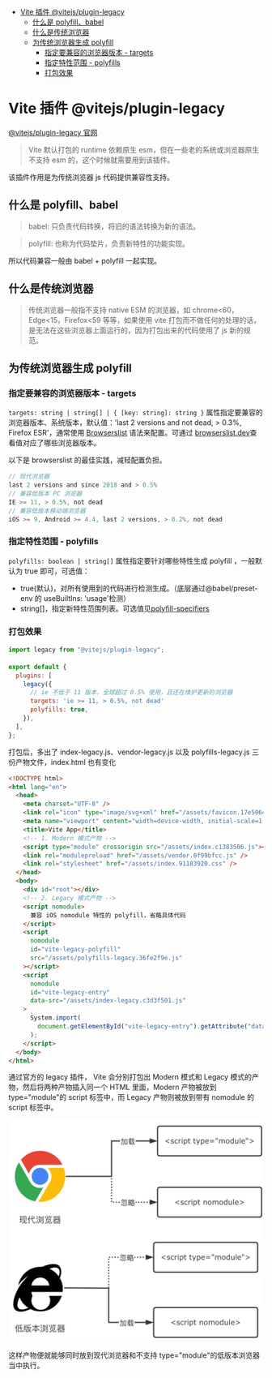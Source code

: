 - [Vite 插件 @vitejs/plugin-legacy](#vite-插件-vitejsplugin-legacy)
  - [什么是 polyfill、babel](#什么是-polyfillbabel)
  - [什么是传统浏览器](#什么是传统浏览器)
  - [为传统浏览器生成 polyfill](#为传统浏览器生成-polyfill)
    - [指定要兼容的浏览器版本 - targets](#指定要兼容的浏览器版本---targets)
    - [指定特性范围 - polyfills](#指定特性范围---polyfills)
    - [打包效果](#打包效果)

# Vite 插件 @vitejs/plugin-legacy

[@vitejs/plugin-legacy 官网](https://github.com/vitejs/vite/tree/main/packages/plugin-legacy)

> Vite 默认打包的 runtime 依赖原生 esm，但在一些老的系统或浏览器原生不支持 esm 的，这个时候就需要用到该插件。

该插件作用是为传统浏览器 js 代码提供兼容性支持。

## 什么是 polyfill、babel

> babel: 只负责代码转换，将旧的语法转换为新的语法。

> polyfill: 也称为代码垫片，负责新特性的功能实现。

所以代码兼容一般由 babel + polyfill 一起实现。

## 什么是传统浏览器

> 传统浏览器一般指不支持 native ESM 的浏览器，如 chrome<60，Edge<15，Firefox<59 等等，如果使用 vite 打包而不做任何的处理的话，是无法在这些浏览器上面运行的，因为打包出来的代码使用了 js 新的规范。

## 为传统浏览器生成 polyfill

### 指定要兼容的浏览器版本 - targets

`targets: string | string[] | { [key: string]: string }` 属性指定要兼容的浏览器版本、系统版本，默认值：'last 2 versions and not dead, > 0.3%, Firefox ESR'，通常使用 [Browserslist](https://github.com/browserslist/browserslist) 语法来配置。可通过 [browserslist.dev](https://browserslist.dev/?q=bGFzdCAyIHZlcnNpb25z)查看值对应了哪些浏览器版本。

以下是 browserslist 的最佳实践，减轻配置负担。

```js
// 现代浏览器
last 2 versions and since 2018 and > 0.5%
// 兼容低版本 PC 浏览器
IE >= 11, > 0.5%, not dead
// 兼容低版本移动端浏览器
iOS >= 9, Android >= 4.4, last 2 versions, > 0.2%, not dead
```

### 指定特性范围 - polyfills

`polyfills: boolean | string[]` 属性指定要针对哪些特性生成 polyfill ，一般默认为 true 即可，可选值：

- true(默认)，对所有使用到的代码进行检测生成。（底层通过@babel/preset-env 的 useBuiltIns: 'usage'检测）
- string[]，指定新特性范围列表。可选值见[polyfill-specifiers](https://github.com/vitejs/vite/tree/main/packages/plugin-legacy#polyfill-specifiers)

### 打包效果

```js
import legacy from "@vitejs/plugin-legacy";

export default {
  plugins: [
    legacy({
      // ie 不低于 11 版本，全球超过 0.5% 使用，且还在维护更新的浏览器
      targets: 'ie >= 11, > 0.5%, not dead'
      polyfills: true,
    }),
  ],
};
```

打包后，多出了 index-legacy.js、vendor-legacy.js 以及 polyfills-legacy.js 三份产物文件，index.html 也有变化

```html
<!DOCTYPE html>
<html lang="en">
  <head>
    <meta charset="UTF-8" />
    <link rel="icon" type="image/svg+xml" href="/assets/favicon.17e50649.svg" />
    <meta name="viewport" content="width=device-width, initial-scale=1.0" />
    <title>Vite App</title>
    <!-- 1. Modern 模式产物 -->
    <script type="module" crossorigin src="/assets/index.c1383506.js"></script>
    <link rel="modulepreload" href="/assets/vendor.0f99bfcc.js" />
    <link rel="stylesheet" href="/assets/index.91183920.css" />
  </head>
  <body>
    <div id="root"></div>
    <!-- 2. Legacy 模式产物 -->
    <script nomodule>
      兼容 iOS nomodule 特性的 polyfill，省略具体代码
    </script>
    <script
      nomodule
      id="vite-legacy-polyfill"
      src="/assets/polyfills-legacy.36fe2f9e.js"
    ></script>
    <script
      nomodule
      id="vite-legacy-entry"
      data-src="/assets/index-legacy.c3d3f501.js"
    >
      System.import(
        document.getElementById("vite-legacy-entry").getAttribute("data-src")
      );
    </script>
  </body>
</html>
```

通过官方的 legacy 插件， Vite 会分别打包出 Modern 模式和 Legacy 模式的产物，然后将两种产物插入同一个 HTML 里面，Modern 产物被放到 type="module"的 script 标签中，而 Legacy 产物则被放到带有 nomodule 的 script 标签中。

![nomodule加载策略](./images/nomodule加载策略.png)

这样产物便就能够同时放到现代浏览器和不支持 type="module"的低版本浏览器当中执行。
